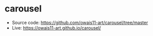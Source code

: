 # carousel

- Source code: https://github.com/owais11-art/carousel/tree/master
- Live: https://owais11-art.github.io/carousel/
